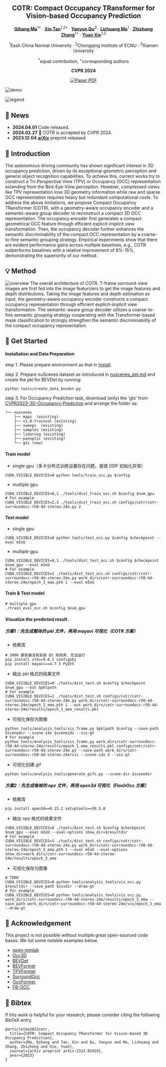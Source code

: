 <div align="center">
<h2>COTR: Compact Occupancy TRansformer for Vision-based Occupancy Prediction</h2>

[**Qihang Ma**](https://scholar.google.com/citations?user=MAfVfFsAAAAJ)<sup>1*</sup> · [**Xin Tan**](https://tanxincs.github.io/)<sup>1,2*</sup> · [**Yanyun Qu**](https://quyanyun.xmu.edu.cn/index.htm)<sup>3</sup> · [**Lizhuang Ma**](https://dmcv.sjtu.edu.cn/people/)<sup>1</sup> · [**Zhizhong Zhang**](https://scholar.google.com/citations?user=CXZciFAAAAAJ)<sup>1+</sup> · [**Yuan Xie**](https://scholar.google.com/citations?user=RN1QMPgAAAAJ)<sup>1,2</sup>

<sup>1</sup>Eash China Normal University · <sup>2</sup>Chongqing Institute of ECNU · <sup>3</sup>Xiamen University

<sup>*</sup>equal contribution, <sup>+</sup>corresponding authors

**CVPR 2024**

<a href="https://arxiv.org/abs/2312.01919"><img src='https://img.shields.io/badge/arXiv-COTR-red' alt='Paper PDF'></a>
</div>

![demo](./assets/video_nusc.gif)

![legend](./assets/nusc_bar.png)

## 🚀 News
- **2024.04.01** Code released.
- **2024.02.27** :star2: COTR is accepted by CVPR 2024.
- **2023.12.04** [**arXiv**](https://arxiv.org/abs/2312.01919) preprint released. 

## 📝 Introduction
The autonomous driving community has shown significant interest in 3D occupancy prediction, driven by its exceptional geometric perception and general object recognition capabilities. To achieve this, current works try to construct a Tri-Perspective View (TPV) or Occupancy (OCC) representation extending from the Bird-Eye-View perception. However, compressed views like TPV representation lose 3D geometry information while raw and sparse OCC representation requires heavy but redundant computational costs. To address the above limitations, we propose Compact Occupancy TRansformer (COTR), with a geometry-aware occupancy encoder and a semantic-aware group decoder to reconstruct a compact 3D OCC representation. The occupancy encoder first generates a compact geometrical OCC feature through efficient explicit-implicit view transformation. Then, the occupancy decoder further enhances the semantic discriminability of the compact OCC representation by a coarse-to-fine semantic grouping strategy. Empirical experiments show that there are evident performance gains across multiple baselines, e.g., COTR outperforms baselines with a relative improvement of 8%-15%, demonstrating the superiority of our method.

## 💡 Method

![overview](./assets/overview.png)
The overall architecture of COTR. T-frame surround-view images are first fed into the image featurizers to get the image features and depth distributions. Taking the image features and depth estimation as input, the geometry-aware occupancy encoder constructs a compact occupancy representation through efficient explicit-implicit view transformation. The semantic-aware group decoder utilizes a coarse-to-fine semantic grouping strategy cooperating with the Transformer-based mask classification to strongly strengthen the semantic discriminability of the compact occupancy representation.



## 🔧 Get Started

#### Installation and Data Preparation

step 1. Please prepare environment as that in [Install](docs/en/install.md).

step 2. Prepare nuScenes dataset as introduced in [nuscenes_det.md](docs/en/datasets/nuscenes_det.md) and create the pkl for BEVDet by running:
```shell
python tools/create_data_bevdet.py
```
step 3. For Occupancy Prediction task, download (only) the 'gts' from [CVPR2023-3D-Occupancy-Prediction](https://github.com/CVPR2023-3D-Occupancy-Prediction/CVPR2023-3D-Occupancy-Prediction) and arrange the folder as:
```shell script
└── nuscenes
    ├── maps  (existing)
    ├── v1.0-trainval (existing)
    ├── sweeps  (existing)
    ├── samples (existing)
    ├── lidarseg (existing)
    ├── panoptic (existing)
    └── gts (new)
```

#### Train model
- single gpu（多卡分布式训练设置存在问题，报错 DDP 初始化异常）
```shell
CUDA_VISIBLE_DEVICES=0 python tools/train_occ.py $config
```
- multiple gpu
```shell
CUDA_VISIBLE_DEVICES=0,1 ./tools/dist_train_occ.sh $config $num_gpu
# For example
CUDA_VISIBLE_DEVICES=2,3 ./tools/dist_train_occ.sh configs/cotr/cotr-surroundocc-r50-4d-stereo-24e.py 2
```

#### Test model
- single gpu
```shell
CUDA_VISIBLE_DEVICES=0 python tools/test_occ.py $config $checkpoint --eval mIoU
```
- multiple gpu
```shell
CUDA_VISIBLE_DEVICES=0,1 ./tools/dist_test_occ.sh $config $checkpoint $num_gpu --eval mIoU
# For example
CUDA_VISIBLE_DEVICES=1 ./tools/dist_test_occ.sh configs/cotr/cotr-surroundocc-r50-4d-stereo-24e.py work_dirs/cotr-surroundocc-r50-4d-stereo-24e/epoch_1_ema.pth 1 --eval mIoU
```

#### Train & Test model
```shell
# multiple gpu
./train_eval_occ.sh $config $num_gpu
```

#### Visualize the predicted result.

##### 方案1：先生成整体的 pkl 文件，再用 mayavi 可视化（COTR 方案）

- 依赖库
```shell
# 3090 服务器没有安装 Qt 系统库，无法运行
pip install vtk==9.0.1 configobj
pip install mayavi==4.7.3 PyQt5
```

- 输出 pkl 格式的结果文件
```shell
CUDA_VISIBLE_DEVICES=0 ./tools/dist_test.sh $config $checkpoint $num_gpu --out $pklpath
# For example
CUDA_VISIBLE_DEVICES=1 ./tools/dist_test.sh configs/cotr/cotr-surroundocc-r50-4d-stereo-24e.py work_dirs/cotr-surroundocc-r50-4d-stereo-24e/epoch_1_ema.pth 1 --out work_dirs/cotr-surroundocc-r50-4d-stereo-24e/results/epoch_1_ema_results.pkl
```

- 可视化保存为图像
```shell
python tools/analysis_tools/vis_frame.py $pklpath $config --save-path $scenedir --scene-idx $sceneidx --vis-gt
# For example
python tools/analysis_tools/vis_frame.py work_dirs/cotr-surroundocc-r50-4d-stereo-24e/results/epoch_1_ema_results.pkl configs/cotr/cotr-surroundocc-r50-4d-stereo-24e.py --save-path work_dirs/cotr-surroundocc-r50-4d-stereo-24e/vis --scene-idx 3 --vis-gt
```

- 可视化创建 gif
```shell
python tools/analysis_tools/generate_gifs.py --scene-dir $scenedir
```

##### 方案2：先生成每帧的 npz 文件，再用 open3d 可视化（FlashOcc 方案）

- 依赖库
```shell
pip install open3d==0.15.2 setuptools==59.5.0
```

- 输出 npz 格式的结果文件
```shell
CUDA_VISIBLE_DEVICES=0 ./tools/dist_test.sh $config $checkpoint $num_gpu --eval mIoU --eval-options show_dir=$resultdir
# For example
CUDA_VISIBLE_DEVICES=1 ./tools/dist_test.sh configs/cotr/cotr-surroundocc-r50-4d-stereo-24e.py work_dirs/cotr-surroundocc-r50-4d-stereo-24e/epoch_3_ema.pth 1 --eval mIoU --eval-options show_dir=work_dirs/cotr-surroundocc-r50-4d-stereo-24e/results/epoch_3_ema
```

- 可视化保存为图像
```shell
# TODO
CUDA_VISIBLE_DEVICES=0 python tools/analysis_tools/vis_occ.py $resultdir --save_path $visdir --draw-gt
# For example
CUDA_VISIBLE_DEVICES=0 python tools/analysis_tools/vis_occ.py work_dirs/cotr-surroundocc-r50-4d-stereo-24e/results/epoch_3_ema --save_path work_dirs/cotr-surroundocc-r50-4d-stereo-24e/vis/epoch_3_ema --draw-gt
```

## 🙏 Acknowledgement

This project is not possible without multiple great open-sourced code bases. We list some notable examples below.

- [open-mmlab](https://github.com/open-mmlab)
- [Occ3D](https://github.com/Tsinghua-MARS-Lab/Occ3D)
- [BEVDet](https://github.com/HuangJunJie2017/BEVDet)
- [BEVFormer](https://github.com/fundamentalvision/BEVFormer)
- [TPVFormer](https://github.com/wzzheng/TPVFormer)
- [SurroundOcc](https://github.com/weiyithu/SurroundOcc)
- [OccFormer](https://github.com/zhangyp15/OccFormer)
- [FB-OCC](https://github.com/NVlabs/FB-BEV)


## 📃 Bibtex

If this work is helpful for your research, please consider citing the following BibTeX entry.

```
@article{ma2023cotr,
  title={COTR: Compact Occupancy TRansformer for Vision-based 3D Occupancy Prediction},
  author={Ma, Qihang and Tan, Xin and Qu, Yanyun and Ma, Lizhuang and Zhang, Zhizhong and Xie, Yuan},
  journal={arXiv preprint arXiv:2312.01919},
  year={2023}
}
```
